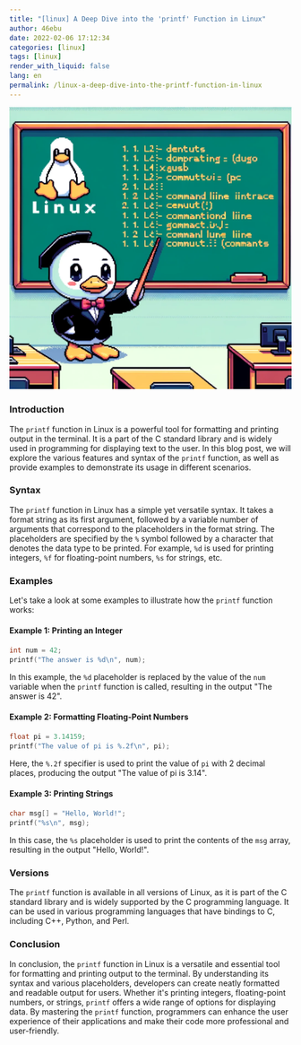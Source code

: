 ```yaml
---
title: "[linux] A Deep Dive into the 'printf' Function in Linux"
author: 46ebu
date: 2022-02-06 17:12:34 
categories: [linux]
tags: [linux]
render_with_liquid: false
lang: en
permalink: /linux-a-deep-dive-into-the-printf-function-in-linux
---
```


![Intro](/assets/img/post/linux.png)
### Introduction
The `printf` function in Linux is a powerful tool for formatting and printing output in the terminal. It is a part of the C standard library and is widely used in programming for displaying text to the user. In this blog post, we will explore the various features and syntax of the `printf` function, as well as provide examples to demonstrate its usage in different scenarios.

### Syntax
The `printf` function in Linux has a simple yet versatile syntax. It takes a format string as its first argument, followed by a variable number of arguments that correspond to the placeholders in the format string. The placeholders are specified by the `%` symbol followed by a character that denotes the data type to be printed. For example, `%d` is used for printing integers, `%f` for floating-point numbers, `%s` for strings, etc.

### Examples
Let's take a look at some examples to illustrate how the `printf` function works:

#### Example 1: Printing an Integer
```c
int num = 42;
printf("The answer is %d\n", num);
```
In this example, the `%d` placeholder is replaced by the value of the `num` variable when the `printf` function is called, resulting in the output "The answer is 42".

#### Example 2: Formatting Floating-Point Numbers
```c
float pi = 3.14159;
printf("The value of pi is %.2f\n", pi);
```
Here, the `%.2f` specifier is used to print the value of `pi` with 2 decimal places, producing the output "The value of pi is 3.14".

#### Example 3: Printing Strings
```c
char msg[] = "Hello, World!";
printf("%s\n", msg);
```
In this case, the `%s` placeholder is used to print the contents of the `msg` array, resulting in the output "Hello, World!".

### Versions
The `printf` function is available in all versions of Linux, as it is part of the C standard library and is widely supported by the C programming language. It can be used in various programming languages that have bindings to C, including C++, Python, and Perl.

### Conclusion
In conclusion, the `printf` function in Linux is a versatile and essential tool for formatting and printing output to the terminal. By understanding its syntax and various placeholders, developers can create neatly formatted and readable output for users. Whether it's printing integers, floating-point numbers, or strings, `printf` offers a wide range of options for displaying data. By mastering the `printf` function, programmers can enhance the user experience of their applications and make their code more professional and user-friendly.